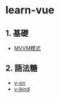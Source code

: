 # learn-vue

## 1. 基礎
- [MVVM模式](doc/MVVM模式.md)

## 2. 語法糖
- [v-on](doc/v-on.md)
- [v-bind](doc/v-bind.md)